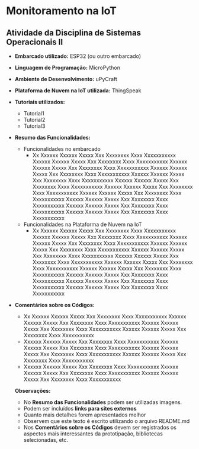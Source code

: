 # Monitoramento na IoT
## Atividade da Disciplina de Sistemas Operacionais II

- **Embarcado utilizado:** ESP32 (ou outro embarcado)
- **Linguagem de Programação:** MicroPython
- **Ambiente de Desenvolvimento:** uPyCraft
- **Plataforma de Nuvem na IoT utilizada:** ThingSpeak
- **Tutoriais utilizados:**
  - Tutorial1
  - Tutorial2
  - Tutorial3
- **Resumo das Funcionalidades:** 
  - Funcionalidades no embarcado
    - Xx Xxxxxx Xxxxxx Xxxxx Xxx Xxxxxxxx Xxxx Xxxxxxxxxxx Xxxxxx Xxxxxx Xxxxx Xxx Xxxxxxxx Xxxx Xxxxxxxxxxx Xxxxxx Xxxxxx Xxxxx Xxx Xxxxxxxx Xxxx Xxxxxxxxxxx Xxxxxx Xxxxxx Xxxxx Xxx Xxxxxxxx Xxxx Xxxxxxxxxxx Xxxxxx Xxxxxx Xxxxx Xxx Xxxxxxxx Xxxx Xxxxxxxxxxx Xxxxxx Xxxxxx Xxxxx Xxx Xxxxxxxx Xxxx Xxxxxxxxxxx Xxxxxx Xxxxxx Xxxxx Xxx Xxxxxxxx Xxxx Xxxxxxxxxxx Xxxxxx Xxxxxx Xxxxx Xxx Xxxxxxxx Xxxx Xxxxxxxxxxx Xxxxxx Xxxxxx Xxxxx Xxx Xxxxxxxx Xxxx Xxxxxxxxxxx Xxxxxx Xxxxxx Xxxxx Xxx Xxxxxxxx Xxxx Xxxxxxxxxxx Xxxxxx Xxxxxx Xxxxx Xxx Xxxxxxxx Xxxx Xxxxxxxxxxx 
  - Funcionalidades na Plataforma de Nuvem na IoT
    - Xx Xxxxxx Xxxxxx Xxxxx Xxx Xxxxxxxx Xxxx Xxxxxxxxxxx Xxxxxx Xxxxxx Xxxxx Xxx Xxxxxxxx Xxxx Xxxxxxxxxxx Xxxxxx Xxxxxx Xxxxx Xxx Xxxxxxxx Xxxx Xxxxxxxxxxx Xxxxxx Xxxxxx Xxxxx Xxx Xxxxxxxx Xxxx Xxxxxxxxxxx Xxxxxx Xxxxxx Xxxxx Xxx Xxxxxxxx Xxxx Xxxxxxxxxxx Xxxxxx Xxxxxx Xxxxx Xxx Xxxxxxxx Xxxx Xxxxxxxxxxx Xxxxxx Xxxxxx Xxxxx Xxx Xxxxxxxx Xxxx Xxxxxxxxxxx Xxxxxx Xxxxxx Xxxxx Xxx Xxxxxxxx Xxxx Xxxxxxxxxxx Xxxxxx Xxxxxx Xxxxx Xxx Xxxxxxxx Xxxx Xxxxxxxxxxx Xxxxxx Xxxxxx Xxxxx Xxx Xxxxxxxx Xxxx Xxxxxxxxxxx Xxxxxx Xxxxxx Xxxxx Xxx Xxxxxxxx Xxxx Xxxxxxxxxxx 
- **Comentários sobre os Códigos:**
  - Xx Xxxxxx Xxxxxx Xxxxx Xxx Xxxxxxxx Xxxx Xxxxxxxxxxx Xxxxxx Xxxxxx Xxxxx Xxx Xxxxxxxx Xxxx Xxxxxxxxxxx Xxxxxx Xxxxxx Xxxxx Xxx Xxxxxxxx Xxxx Xxxxxxxxxxx Xxxxxx Xxxxxx Xxxxx Xxx Xxxxxxxx Xxxx Xxxxxxxxxxx 
  - Xxxxxx Xxxxxx Xxxxx Xxx Xxxxxxxx Xxxx Xxxxxxxxxxx Xxxxxx Xxxxxx Xxxxx Xxx Xxxxxxxx Xxxx Xxxxxxxxxxx Xxxxxx Xxxxxx Xxxxx Xxx Xxxxxxxx Xxxx Xxxxxxxxxxx Xxxxxx Xxxxxx Xxxxx Xxx Xxxxxxxx Xxxx Xxxxxxxxxxx 
  - Xxxxxx Xxxxxx Xxxxx Xxx Xxxxxxxx Xxxx Xxxxxxxxxxx Xxxxxx Xxxxxx Xxxxx Xxx Xxxxxxxx Xxxx Xxxxxxxxxxx Xxxxxx Xxxxxx Xxxxx Xxx Xxxxxxxx Xxxx Xxxxxxxxxxx 
  
  **Observações:**
  - No **Resumo das Funcionalidades** podem ser utilizadas imagens.
  - Podem ser incluídos **links para sites externos**
  - Quanto mais detalhes forem apresentados melhor
  - Observem que este texto é escrito utilizando o arquivo README.md
  - Nos **Comentários sobre os Códigos** devem ser registrados os aspectos mais interessantes da prototipação, bibliotecas selecionadas, etc.
